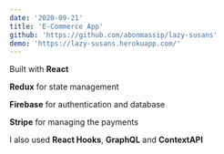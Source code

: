 ```yaml
---
date: '2020-09-21'
title: 'E-Commerce App'
github: 'https://github.com/abonmassip/lazy-susans'
demo: 'https://lazy-susans.herokuapp.com/'
---
```


Built with **React**

**Redux** for state management

**Firebase** for authentication and database

**Stripe** for managing the payments

I also used **React Hooks**, **GraphQL** and **ContextAPI**